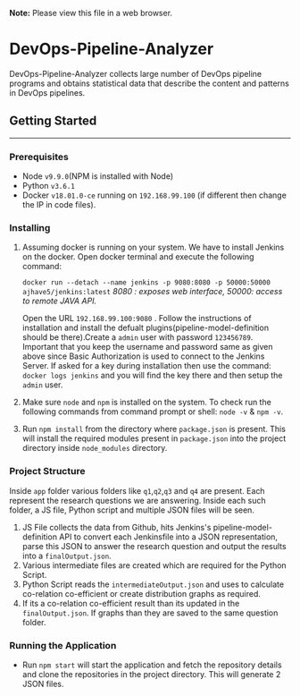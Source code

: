 **Note:**	Please view this file in a web browser.

# DevOps-Pipeline-Analyzer

DevOps-Pipeline-Analyzer collects large number of DevOps pipeline programs and obtains statistical data that describe the content and patterns in DevOps pipelines.

## Getting Started

----------

### Prerequisites

- Node `v9.9.0`(NPM is installed with Node)
- Python `v3.6.1`
- Docker `v18.01.0-ce` running on `192.168.99.100` (if different then change the IP in code files).

### Installing

1. Assuming docker is running on your system. We have to install Jenkins on the docker. Open docker terminal and execute the following command:

	`docker run --detach --name jenkins -p 9080:8080 -p 50000:50000 ajhave5/jenkins:latest`
	*8080 : exposes web interface,	50000: access to remote JAVA API.*

	Open the URL `192.168.99.100:9080` . Follow the instructions of installation and install the defualt plugins(pipeline-model-definition should be there).Create a `admin` user with password `123456789`. Important that you keep the username and password same as given above since Basic Authorization is used to connect to the Jenkins Server. If asked for a key during installation then use the command:
	`docker logs jenkins` and you will find the key there and then setup the `admin` user.

2. Make sure `node` and `npm` is installed on the system. To check run the following commands from command prompt or shell: `node -v` & `npm -v`.

3. Run `npm install` from the directory where `package.json` is present.
This will install the required modules present in `package.json` into the project directory inside `node_modules` directory.

### Project Structure
Inside `app` folder various folders like `q1`,`q2`,`q3` and `q4` are present. Each represent the research questions we are answering.
Inside each such folder, a JS file, Python script and multiple JSON files will be seen.

1. JS File collects the data from Github, hits Jenkins's pipeline-model-definition API to convert each Jenkinsfile into a JSON representation, parse this JSON to answer the research question and output the results into a `finalOutput.json`.
2. Various intermediate files are created which are required for the Python Script.
3. Python Script reads the `intermediateOutput.json` and uses to calculate co-relation co-efficient or create distribution graphs as required.
4. If its a co-relation co-efficient result than its updated in the `finalOutput.json`. If graphs than they are saved to the same question folder. 

### Running the Application
- Run `npm start` will start the application and fetch the repository details and clone the repositories in the project directory. This will generate 2 JSON files.